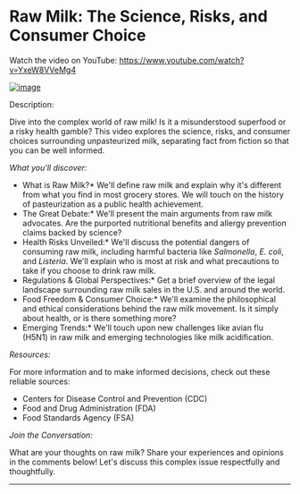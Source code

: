 # Raw Milk: The Science, Risks, and Consumer Choice 

Watch the video on YouTube: https://www.youtube.com/watch?v=YxeW8VVeMg4

[![image](https://github.com/user-attachments/assets/667699eb-ec12-46b4-880c-28969efeb3ac)](https://www.youtube.com/watch?v=YxeW8VVeMg4)

Description:

Dive into the complex world of raw milk! Is it a misunderstood superfood or a risky health gamble? This video explores the science, risks, and consumer choices surrounding unpasteurized milk, separating fact from fiction so that you can be well informed.

*What you'll discover:*

 * What is Raw Milk?* We'll define raw milk and explain why it's different from what you find in most grocery stores. We will touch on the history of pasteurization as a public health achievement.
 * The Great Debate:* We'll present the main arguments from raw milk advocates. Are the purported nutritional benefits and allergy prevention claims backed by science?
 * Health Risks Unveiled:* We'll discuss the potential dangers of consuming raw milk, including harmful bacteria like *Salmonella*, *E. coli*, and *Listeria*. We'll explain who is most at risk and what precautions to take if you choose to drink raw milk.
 * Regulations & Global Perspectives:* Get a brief overview of the legal landscape surrounding raw milk sales in the U.S. and around the world.
 * Food Freedom & Consumer Choice:* We'll examine the philosophical and ethical considerations behind the raw milk movement. Is it simply about health, or is there something more?
 * Emerging Trends:* We'll touch upon new challenges like avian flu (H5N1) in raw milk and emerging technologies like milk acidification.

*Resources:*

For more information and to make informed decisions, check out these reliable sources:

 * Centers for Disease Control and Prevention (CDC)
 * Food and Drug Administration (FDA)
 * Food Standards Agency (FSA)

*Join the Conversation:*

What are your thoughts on raw milk? Share your experiences and opinions in the comments below! Let's discuss this complex issue respectfully and thoughtfully.

---
